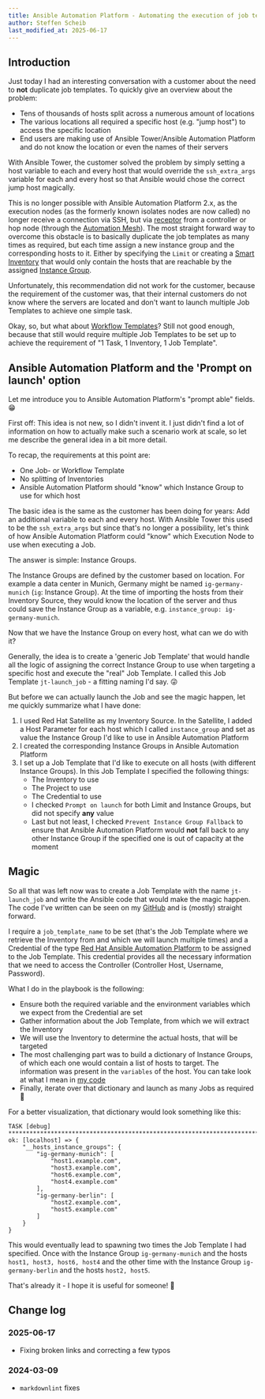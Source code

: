 ```yaml
---
title: Ansible Automation Platform - Automating the execution of job templates and leveraging the 'prompt on launch' feature
author: Steffen Scheib
last_modified_at: 2025-06-17
---
```

## Introduction

Just today I had an interesting conversation with a customer about the need to **not** duplicate job templates. To quickly give an overview about the problem:

- Tens of thousands of hosts split across a numerous amount of locations
- The various locations all required a specific host (e.g. "jump host") to access the specific location
- End users are making use of Ansible Tower/Ansible Automation Platform and do not know the location or even the names of their servers

With Ansible Tower, the customer solved the problem by simply setting a host variable to each and every host that would override the `ssh_extra_args` variable for each and
every host so that Ansible would chose the correct jump host magically.

This is no longer possible with Ansible Automation Platform 2.x, as the execution nodes (as the formerly known isolates nodes are now called) no longer receive a connection
via SSH, but via [receptor](https://github.com/ansible/receptor) from a controller or hop node (through the [Automation Mesh](https://www.ansible.com/products/automation-mesh)).
The most straight forward way to overcome this obstacle is to basically duplicate the job templates as many times as required, but each time assign a new instance group and the
corresponding hosts to it. Either by specifying the `Limit` or creating a
[Smart Inventory](https://docs.redhat.com/en/documentation/red_hat_ansible_automation_platform/2.5/html/using_automation_execution/controller-inventories#ref-controller-smart-inventories)
that would only contain the hosts that are reachable by the assigned
[Instance Group](https://docs.redhat.com/en/documentation/red_hat_ansible_automation_platform/2.5/html/using_automation_execution/controller-instance-and-container-groups#con-controller-instance-groups).

Unfortunately, this recommendation did not work for the customer, because the requirement of the customer was, that their internal customers do not know where the servers are
located and don't want to launch multiple Job Templates to achieve one simple task.

Okay, so, but what about
[Workflow Templates](https://docs.redhat.com/en/documentation/red_hat_ansible_automation_platform/2.5/html/using_automation_execution/controller-workflow-job-templates)?
Still not good enough, because that still would require multiple Job Templates to be set up to achieve the requirement of "1 Task, 1 Inventory, 1 Job Template".

## Ansible Automation Platform and the 'Prompt on launch' option

Let me introduce you to Ansible Automation Platform's "prompt able" fields. :grin:

First off: This idea is not new, so I didn't invent it. I just didn't find a lot of information on how to actually make such a scenario work at scale, so let me describe
the general idea in a bit more detail.

To recap, the requirements at this point are:

- One Job- or Workflow Template
- No splitting of Inventories
- Ansible Automation Platform should "know" which Instance Group to use for which host

The basic idea is the same as the customer has been doing for years: Add an additional variable to each and every host. With Ansible Tower this used to be the
`ssh_extra_args` but since that's no longer a possibility, let's think of how Ansible Automation Platform could "know" which Execution Node to use when executing a Job.

The answer is simple: Instance Groups.

The Instance Groups are defined by the customer based on location. For example a data center in Munich, Germany might be named `ig-germany-munich`
(`ig`: Instance Group). At the time of importing the hosts from their Inventory Source, they would know the location of the server and thus could save the Instance
Group as a variable, e.g. `instance_group: ig-germany-munich`.

Now that we have the Instance Group on every host, what can we do with it?

Generally, the idea is to create a 'generic Job Template' that would handle all the logic of assigning the correct Instance Group to use when targeting a specific host and
execute the "real" Job Template. I called this Job Template `jt-launch_job` - a fitting naming I'd say. :stuck_out_tongue_winking_eye:

But before we can actually launch the Job and see the magic happen, let me quickly summarize what I have done:

1. I used Red Hat Satellite as my Inventory Source. In the Satellite, I added a Host Parameter for each host which I called `instance_group` and set as value the Instance Group
   I'd like to use in Ansible Automation Platform
1. I created the corresponding Instance Groups in Ansible Automation Platform
1. I set up a Job Template that I'd like to execute on all hosts (with different Instance Groups). In this Job Template I specified the following things:
     - The Inventory to use
     - The Project to use
     - The Credential to use
     - I checked `Prompt on launch` for both Limit and Instance Groups, but did not specify **any** value
     - Last but not least, I checked `Prevent Instance Group Fallback` to ensure that Ansible Automation Platform would **not** fall back to any other Instance Group if the
       specified one is out of capacity at the moment

## Magic

So all that was left now was to create a Job Template with the name `jt-launch_job` and write the Ansible code that would make the magic happen. The code I've written can be
seen on my [GitHub](https://github.com/sscheib/ansible-demo-promptable_job_concept) and is (mostly) straight forward.

I require a `job_template_name` to be set (that's the Job Template where we retrieve the Inventory from and which we will launch multiple times) and a Credential of the type
[Red Hat Ansible Automation Platform](https://docs.redhat.com/en/documentation/red_hat_ansible_automation_platform/2.5/html/using_automation_execution/controller-credentials#ref-controller-credential-aap)
to be assigned to the Job Template. This credential provides all the necessary information that we need to access the Controller (Controller Host, Username, Password).

What I do in the playbook is the following:

- Ensure both the required variable and the environment variables which we expect from the Credential are set
- Gather information about the Job Template, from which we will extract the Inventory
- We will use the Inventory to determine the actual hosts, that will be targeted
- The most challenging part was to build a dictionary of Instance Groups, of which each one would contain a list of hosts to target. The information was present in the `variables`
  of the host. You can take look at what I mean in [my code](https://github.com/sscheib/ansible-demo-promptable_job_concept/blob/main/launch_jobs.yml#L52)
- Finally, iterate over that dictionary and launch as many Jobs as required :slightly_smiling_face:

For a better visualization, that dictionary would look something like this:

```plaintext
TASK [debug] ****************************************************************************************************************************************************************************
ok: [localhost] => {
    "__hosts_instance_groups": {
        "ig-germany-munich": [
            "host1.example.com",
            "host3.example.com",
            "host6.example.com",
            "host4.example.com"
        ],
        "ig-germany-berlin": [
            "host2.example.com",
            "host5.example.com"
        ]
    }
}
```

This would eventually lead to spawning two times the Job Template I had specified. Once with the Instance Group `ig-germany-munich` and the hosts `host1, host3, host6, host4`
and the other time with the Instance Group `ig-germany-berlin` and the hosts `host2, host5`.

That's already it - I hope it is useful for someone! :slightly_smiling_face:

## Change log

### 2025-06-17

- Fixing broken links and correcting a few typos

### 2024-03-09

- `markdownlint` fixes
